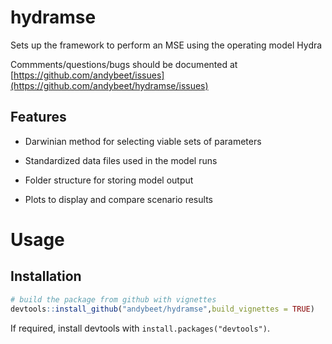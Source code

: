 # hydramse

Sets up the framework to perform an MSE using the operating model Hydra

Commments/questions/bugs should be documented at [https://github.com/andybeet/issues](https://github.com/andybeet/hydramse/issues)

## Features

* Darwinian method for selecting viable sets of parameters 

* Standardized data files used in the model runs

* Folder structure for storing model output

* Plots to display and compare scenario results 

# Usage

## Installation

``` r
# build the package from github with vignettes
devtools::install_github("andybeet/hydramse",build_vignettes = TRUE)
```
If required, install devtools with `install.packages("devtools")`.

